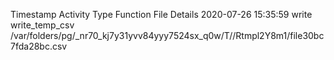 Timestamp	Activity Type	Function	File	Details
2020-07-26 15:35:59	write	write_temp_csv	/var/folders/pg/_nr70_kj7y31yvv84yyy7524sx_q0w/T//Rtmpl2Y8m1/file30bc7fda28bc.csv	
